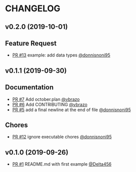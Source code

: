 # CHANGELOG

## v0.2.0 \(2019-10-01\)

## Feature Request

* [PR \#13](https://github.com/v-community/v_by_example/pull/13) example: add data types [@donnisnoni95](https://github.com/donnisnoni95)

## v0.1.1 (2019-09-30)

## Documentation

- [PR #7](https://github.com/v-community/v_by_example/pull/7) Add october.plan [@vbrazo](https://github.com/vbrazo)
- [PR #6](https://github.com/v-community/v_by_example/pull/6) Add CONTRIBUTING [@vbrazo](https://github.com/vbrazo)
- [PR #5](https://github.com/v-community/v_by_example/pull/5) add a final newline at the end of file [@donnisnoni95](https://github.com/donnisnoni95)

## Chores

- [PR #12](https://github.com/v-community/v_by_example/pull/12) ignore executable chores [@donnisnoni95](https://github.com/donnisnoni95)

## v0.1.0 (2019-09-26)

- [PR #1](https://github.com/v-community/v_by_example/pull/1) README.md with first example [@Delta456](https://github.com/Delta456)


